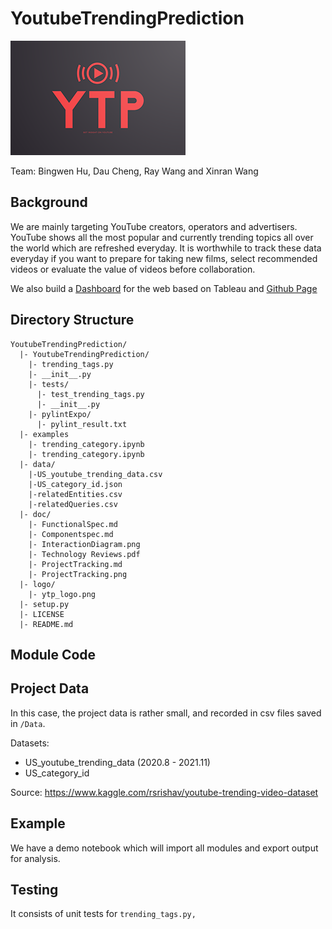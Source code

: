 # YoutubeTrendingPrediction

<img src="logo/ytp_logo.png?raw=true" alt="logo" title="Title"  />

Team: Bingwen Hu, Dau Cheng, Ray Wang and Xinran Wang



## Background

We are mainly targeting YouTube creators, operators and advertisers. YouTube shows all the most popular and currently trending topics all over the world which are refreshed everyday. It is worthwhile to track these data everyday if you want to prepare for taking new films, select recommended videos or evaluate the value of videos before collaboration.

We also build a [Dashboard](https://daucheng.github.io/YTP/) for the web based on Tableau and [Github Page](https://github.com/daucheng/YTP)



## Directory Structure

```
YoutubeTrendingPrediction/
  |- YoutubeTrendingPrediction/
    |- trending_tags.py
    |- __init__.py
    |- tests/
      |- test_trending_tags.py
      |- __init__.py
    |- pylintExpo/
      |- pylint_result.txt
  |- examples
    |- trending_category.ipynb
    |- trending_category.ipynb
  |- data/
    |-US_youtube_trending_data.csv
    |-US_category_id.json
    |-relatedEntities.csv
    |-relatedQueries.csv
  |- doc/
    |- FunctionalSpec.md
    |- Componentspec.md
    |- InteractionDiagram.png
    |- Technology Reviews.pdf
    |- ProjectTracking.md
    |- ProjectTracking.png
  |- logo/
    |- ytp_logo.png
  |- setup.py
  |- LICENSE
  |- README.md
```



## Module Code





## Project Data

In this case, the project data is rather small, and recorded in csv files saved in `/Data`.

Datasets:

* US_youtube_trending_data (2020.8 - 2021.11)
* US_category_id

Source: https://www.kaggle.com/rsrishav/youtube-trending-video-dataset



## Example

We have a demo notebook which will import all modules and export output for analysis.



## Testing

It consists of unit tests for `trending_tags.py,`

